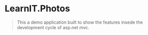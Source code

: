 # LearnIT.Photos


> This a demo application built to show the features insede the development cycle of asp.net mvc.
